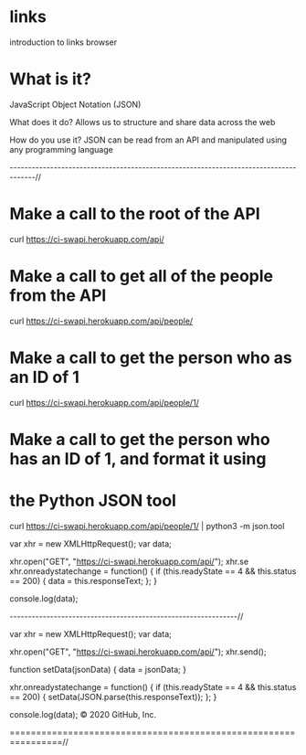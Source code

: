# links
introduction to links browser



# What is it?
JavaScript Object Notation (JSON)
 
What does it do?
Allows us to structure and share data across the web
 
How do you use it?
JSON can be read from an API and manipulated using any programming language

-------------------------------------------------------------------------------------//

# Make a call to the root of the API
curl https://ci-swapi.herokuapp.com/api/

# Make a call to get all of the people from the API
curl https://ci-swapi.herokuapp.com/api/people/

# Make a call to get the person who as an ID of 1
curl https://ci-swapi.herokuapp.com/api/people/1/

# Make a call to get the person who has an ID of 1, and format it using
# the Python JSON tool
curl https://ci-swapi.herokuapp.com/api/people/1/ | python3 -m json.tool


var xhr = new XMLHttpRequest();
var data;

xhr.open("GET", "https://ci-swapi.herokuapp.com/api/");
xhr.se
xhr.onreadystatechange = function() {
    if (this.readyState == 4 && this.status == 200) {
        data = this.responseText;
    };
}

console.log(data);

--------------------------------------------------------------//

var xhr = new XMLHttpRequest();
var data;

xhr.open("GET", "https://ci-swapi.herokuapp.com/api/");
xhr.send();

function setData(jsonData) {
    data = jsonData;
}

xhr.onreadystatechange = function() {
    if (this.readyState == 4 && this.status == 200) {
        setData(JSON.parse(this.responseText));
    };
}

console.log(data);
© 2020 GitHub, Inc.

================================================================//













